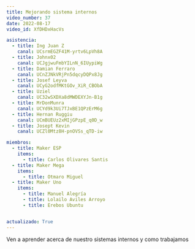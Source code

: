 ```yaml
---
title: Mejorando sistema internos
video_number: 37
date: 2022-08-17
video_id: XfDHDxHacVs

asistencia:
  - title: Ing Juan Z
    canal: UCsrmEGZF41M-yrtv6LpVh8A
  - title: Johnx02
    canal: UCJgjwuFmbYILnN_6IUypiWg
  - title: Damian Ferraro
    canal: UCnZJNkVRjPn5dqcyDQPx8Jg
  - title: Josef Leyva
    canal: UCyG2odfMKtGOv_XiR_CBObA
  - title: Uziel
    canal: UC32wSXDXa8dMWDEXYJn-B1g
  - title: MrDonMunra
    canal: UCYd9k3Ui7TJxBE1QPzErM6g
  - title: Hernan Ruggiu
    canal: UCmBUEUz2xMIjGPzpE_q0D_w
  - title: Josept Kevin
    canal: UCZl0Mtz8H-pnOVSs_qTD-iw

miembros:
  - title: Maker ESP
    items:
      - title: Carlos Olivares Santis
  - title: Maker Mega
    items:
      - title: Otmaro Miguel
  - title: Maker Uno
    items:
      - title: Manuel Alegría
      - title: Lolailo Aviles Arroyo
      - title: Erebos Ubuntu


actualizado: True
---
```


Ven a aprender acerca de nuestro sistemas internos y como trabajamos